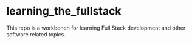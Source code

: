 # learning_the_fullstack
This repo is a workbench for learning Full Stack development and other software related topics.
